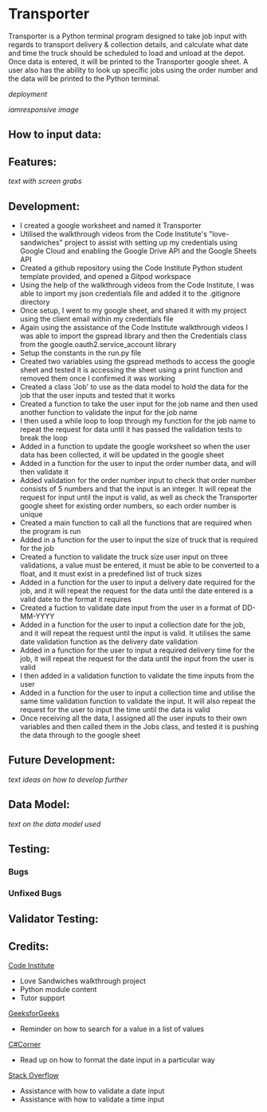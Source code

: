 # Transporter

Transporter is a Python terminal program designed to take job input with regards to transport delivery & collection details, and calculate what date and time the truck should be scheduled to load and unload at the depot. Once data is entered, it will be printed to the Transporter google sheet. A user also has the ability to look up specific jobs using the order number and the data will be printed to the Python terminal.

*deployment*

*iamresponsive image*

## How to input data:



## Features:
*text with screen grabs*

## Development:

- I created a google worksheet and named it Transporter
- Utilised the walkthrough videos from the Code Institute's "love-sandwiches" project to assist with setting up my credentials using Google Cloud and enabling the Google Drive API and the Google Sheets API
- Created a github repository using the Code Institute Python student template provided, and opened a Gitpod workspace
- Using the help of the walkthrough videos from the Code Institute, I was able to import my json credentials file and added it to the .gitignore directory
- Once setup, I went to my google sheet, and shared it with my project using the client email within my credentials file
- Again using the assistance of the Code Institute walkthrough videos I was able to import the gspread library and then the Credentials class from the google.oauth2.service_account library
- Setup the constants in the run.py file
- Created two variables using the gspread methods to access the google sheet and tested it is accessing the sheet using a print function and removed them once I confirmed it was working
- Created a class 'Job' to use as the data model to hold the data for the job that the user inputs and tested that it works
- Created a function to take the user input for the job name and then used another function to validate the input for the job name
- I then used a while loop to loop through my function for the job name to repeat the request for data until it has passed the validation tests to break the loop
- Added in a function to update the google worksheet so when the user data has been collected, it will be updated in the google sheet
- Added in a function for the user to input the order number data, and will then validate it
- Added validation for the order number input to check that order number consists of 5 numbers and that the input is an integer. It will repeat the request for input until the input is valid, as well as check the Transporter google sheet for existing order numbers, so each order number is unique
- Created a main function to call all the functions that are required when the program is run
- Added in a function for the user to input the size of truck that is required for the job
- Created a function to validate the truck size user input on three validations, a value must be entered, it must be able to be converted to a float, and it must exist in a predefined list of truck sizes
- Added in a function for the user to input a delivery date required for the job, and it will repeat the request for the data until the date entered is a valid date to the format it requires
- Created a fuction to validate date input from the user in a format of DD-MM-YYYY
- Added in a function for the user to input a collection date for the job, and it will repeat the request until the input is valid. It utilises the same date validation function as the delivery date validation
- Added in a function for the user to input a required delivery time for the job, it will repeat the request for the data until the input from the user is valid
- I then added in a validation function to validate the time inputs from the user
- Added in a function for the user to input a collection time and utilise the same time validation function to validate the input. It will also repeat the request for the user to input the time until the data is valid
- Once receiving all the data, I assigned all the user inputs to their own variables and then called them in the Jobs class, and tested it is pushing the data through to the google sheet




## Future Development:
*text ideas on how to develop further*

## Data Model:
*text on the data model used*

## Testing:

### Bugs

### Unfixed Bugs


## Validator Testing:


## Credits:

[Code Institute](https://codeinstitute.net/)
- Love Sandwiches walkthrough project
- Python module content
- Tutor support

[GeeksforGeeks](https://www.geeksforgeeks.org/check-if-element-exists-in-list-in-python/)
- Reminder on how to search for a value in a list of values

[C#Corner](https://www.c-sharpcorner.com/UploadFile/75a48f/working-with-date-and-time-python/)
- Read up on how to format the date input in a particular way

[Stack Overflow](https://stackoverflow.com/questions/16870663/how-do-i-validate-a-date-string-format-in-python)
- Assistance with how to validate a date input
- Assistance with how to validate a time input